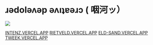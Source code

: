 # ɹǝdolǝʌǝp ǝʌıʇɐǝɹɔ ( 咽河ッ）

![](https://komarev.com/ghpvc/?username=nielsreijnders)

[INTENZ.VERCEL.APP](https://intenz.vercel.app)
[RIETVELD.VERCEL.APP](https://rietveld.vercel.app)
[ELD-SAND.VERCEL.APP](https://elk-sand.vercel.app)
[TWEEK.VERCEL.APP](https://tweek.vercel.app)




